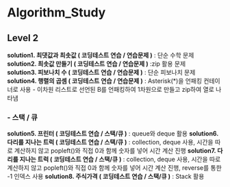 # Algorithm_Study

## Level 2  
**solution1. 최댓값과 최솟값 ( 코딩테스트 연습 / 연습문제 )** : 단순 수학 문제  
**solution2. 최솟값 만들기 ( 코딩테스트 연습 / 연습문제 )** :zip 활용 문제  
**solution3. 피보나치 수 ( 코딩테스트 연습 / 연습문제 )** : 단순 피보나치 문제  
**solution4. 행렬의 곱셈 ( 코딩테스트 연습 / 연습문제 )** : Asterisk(*)을 언패킹 컨테이너로 사용 - 이차원 리스트로 선언된 B를 언패킹하여 1차원으로 만들고 zip하여 열로 나타냄  

### - 스택 / 큐
**solution5. 프린터 ( 코딩테스트 연습 / 스택/큐 )** : queue와 deque 활용
**solution6. 다리를 지나는 트럭 ( 코딩테스트 연습 / 스택/큐 )** : collection, deque 사용, 시간을 따로 계산하지 않고 popleft()와 직접 0과 함께 숫자를 넣어 시간 계산 진행
**solution7. 다리를 지나는 트럭 ( 코딩테스트 연습 / 스택/큐 )** : collection, deque 사용, 시간을 따로 계산하지 않고 popleft()와 직접 0과 함께 숫자를 넣어 시간 계산 진행, reverse를 통한 -1 인덱스 사용
**solution8. 주식가격 ( 코딩테스트 연습 / 스택/큐 )** : Stack 활용
